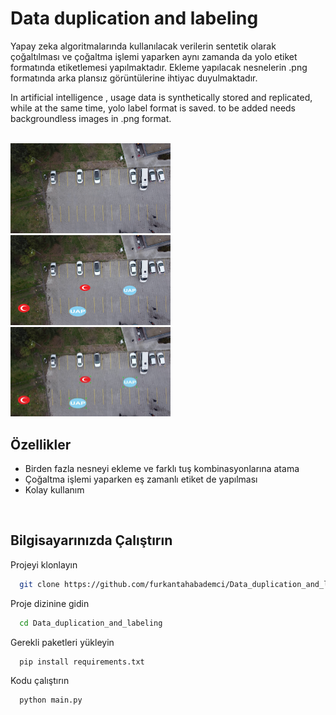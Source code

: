 
# Data duplication and labeling

Yapay zeka algoritmalarında kullanılacak verilerin sentetik olarak çoğaltılması ve çoğaltma işlemi yaparken aynı zamanda da yolo etiket formatında etiketlemesi yapılmaktadır. Ekleme yapılacak nesnelerin .png formatında arka plansız görüntülerine ihtiyac duyulmaktadır.


In artificial intelligence , usage data is synthetically stored and replicated, while at the same time, yolo label format is saved. to be added needs backgroundless images in .png format.

<br>


<img src="https://raw.githubusercontent.com/furkantahabademci/Data_duplication_and_labeling/main/examples/input.jpeg?token=GHSAT0AAAAAAB5RWSHSEVWSGNEGDKVUHK2UY6LSXKQ" width="256"/>

<img src="https://raw.githubusercontent.com/furkantahabademci/Data_duplication_and_labeling/main/examples/output.jpeg?token=GHSAT0AAAAAAB5RWSHTWYOMG4RWEIPOZICCY6LSYAQ" width="256"/>

<img src="https://raw.githubusercontent.com/furkantahabademci/Data_duplication_and_labeling/main/examples/labelimg.jpg?token=GHSAT0AAAAAAB5RWSHSDLOP3KKRXHVB3OSSY6LSYUQ" width="256"/>

## Özellikler

- Birden fazla nesneyi ekleme ve farklı tuş kombinasyonlarına atama
- Çoğaltma işlemi yaparken eş zamanlı etiket de yapılması
- Kolay kullanım

<br>

  
## Bilgisayarınızda Çalıştırın

Projeyi klonlayın

```bash
  git clone https://github.com/furkantahabademci/Data_duplication_and_labeling.git
```

Proje dizinine gidin

```bash
  cd Data_duplication_and_labeling
```

Gerekli paketleri yükleyin

```bash
  pip install requirements.txt
```

Kodu çalıştırın

```bash
  python main.py
```

  

    